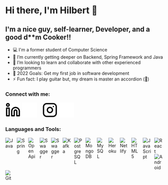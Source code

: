 ﻿# Hi there, I'm Hilbert 👋 

## I'm a nice guy, self-learner, Developer, and a good d**m Cooker!!

- 💻 I'm a former student of Computer Science
- 🌱 I’m currently getting deeper on Backend, Spring Framework and Java
- 👯 I’m looking to learn and collaborate with other experienced programmers
- 🥅 2022 Goals: Get my first job in software development
- ⚡ Fun fact: I play guitar but, my dream is master an accordion (🤑)

### Connect with me:

[![website](./img/linkedin-light.svg)](https://linkedin.com/in/hilbert-digenio/#gh-light-mode-only)
[![website](./img/linkedin-dark.svg)](https://linkedin.com/in/hilbert-digenio/#gh-dark-mode-only)
&nbsp;&nbsp;
[![website](./img/instagram-light.svg)](https://instagram.com/hil_beer_t/#gh-light-mode-only)
[![website](./img/instagram-dark.svg)](https://instagram.com/hil_beer_t/#gh-dark-mode-only)

### Languages and Tools:

[<img align="left" alt="Java" width="26px" src="https://cdn.jsdelivr.net/gh/devicons/devicon/icons/java/java-original.svg" style="padding-right:10px;" />][java]
[<img align="left" alt="Spring" width="26px" src="https://cdn.jsdelivr.net/gh/devicons/devicon/icons/spring/spring-original.svg" style="padding-right:10px;" />][spring]
[<img align="left" alt="OpenApi" width="26px" src="https://www.vectorlogo.zone/logos/openapis/openapis-icon.svg" style="padding-right:10px;" />][openapi]
[<img align="left" alt="Swagger" width="26px" src="https://raw.githubusercontent.com/get-icon/geticon/fc0f660daee147afb4a56c64e12bde6486b73e39/icons/swagger.svg" style="padding-right:10px;" />][swagger]
[<img align="left" alt="Swagger" width="26px" src="https://www.vectorlogo.zone/logos/getpostman/getpostman-icon.svg" style="padding-right:10px;" />][postman]
[<img align="left" alt="Kafka" width="26px" src="https://www.vectorlogo.zone/logos/apache_kafka/apache_kafka-icon.svg" style="padding-right:10px;" />][kafka]
[<img align="left" alt="PostgreSQL" width="26px" src="https://cdn.jsdelivr.net/gh/devicons/devicon/icons/postgresql/postgresql-original.svg" style="padding-right:10px;" />][postgres]
[<img align="left" alt="MongoDB" width="26px" src="https://cdn.jsdelivr.net/gh/devicons/devicon/icons/mongodb/mongodb-original.svg" style="padding-right:10px;" />][mongo]
[<img align="left" alt="MySQL" width="26px" src="https://www.vectorlogo.zone/logos/mysql/mysql-icon.svg" style="padding-right:10px;" />][mysql]
[<img align="left" alt="Heroku" width="26px" src="https://www.vectorlogo.zone/logos/heroku/heroku-icon.svg" style="padding-right:10px;" />][heroku]
[<img align="left" alt="Netlify" width="26px" src="https://www.vectorlogo.zone/logos/netlify/netlify-icon.svg" style="padding-right:10px;" />][netlify]
[<img align="left" alt="HTML5" width="26px" src="https://cdn.jsdelivr.net/gh/devicons/devicon/icons/html5/html5-original.svg" style="padding-right:10px;" />][html]
[<img align="left" alt="JavaScript" width="26px" src="https://cdn.jsdelivr.net/gh/devicons/devicon/icons/javascript/javascript-original.svg" style="padding-right:10px;" />][js]
[<img align="left" alt="React" width="26px" src="https://cdn.jsdelivr.net/gh/devicons/devicon/icons/react/react-original.svg" style="padding-right:10px;" />][react]
[<img align="left" alt="Android" width="26px" src="https://cdn.jsdelivr.net/gh/devicons/devicon/icons/android/android-original.svg" style="padding-right:10px;" />][android]
[<img align="left" alt="Git" width="26px" src="https://cdn.jsdelivr.net/gh/devicons/devicon/icons/git/git-original.svg" style="padding-right:10px;" />][git]

<br />
<br />


[instagram]: https://instagram.com/hil_beer_t/
[linkedin]: https://linkedin.com/in/hilbert-digenio/
[java]: https://www.java.com/pt-BR/
[spring]: https://spring.io/
[openapi]: https://www.openapis.org/
[swagger]: https://swagger.io/
[kafka]: https://kafka.apache.org/
[postgres]: https://www.postgresql.org/
[mongo]: https://www.mongodb.com/
[mysql]: https://www.mysql.com/
[heroku]: https://www.heroku.com/platform
[netlify]: https://www.netlify.com/
[html]: https://developer.mozilla.org/en-US/docs/Web/HTML
[js]: https://developer.mozilla.org/en-US/docs/Web/JavaScript
[react]: https://reactjs.org/
[android]: https://www.android.com/
[git]: https://git-scm.com/doc
[postman]: https://www.postman.com/
